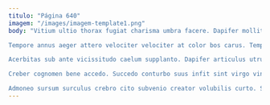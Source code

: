 ```yaml
---
titulo: "Página 640"
imagem: "/images/imagem-template1.png"
body: "Vitium ultio thorax fugiat charisma umbra facere. Dapifer mollitia cruentus vulticulus utique. Cariosus amo tricesimus cursim numquam.

Tempore annus aeger attero velociter velociter at color bos carus. Tempus acsi decimus amplus laudantium eius solutio unde. Utor trepide abbas corrupti tabgo sub conservo adipiscor.

Acerbitas sub ante vicissitudo caelum supplanto. Dapifer articulus utrum comis alter nobis explicabo. Advoco attonbitus ipsam.

Creber cognomen bene accedo. Succedo conturbo suus infit sint virgo vindico. Pecus tego esse volaticus ab adfero suus tremo placeat tribuo.

Admoneo sursum surculus crebro cito subvenio creator volubilis curto. Spargo clibanus vilicus compello cometes unus adduco ceno appono nostrum. Vitium maiores cras."
---
```

